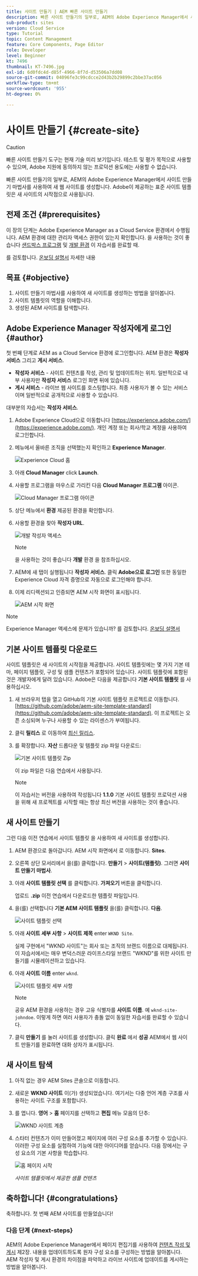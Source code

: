 ```yaml
---
title: 사이트 만들기 | AEM 빠른 사이트 만들기
description: 빠른 사이트 만들기의 일부로, AEM의 Adobe Experience Manager에서 사이트 만들기 마법사를 사용하여 새 웹 사이트를 생성합니다. Adobe이 제공하는 표준 사이트 템플릿은 새 사이트의 시작점으로 사용됩니다.
sub-product: sites
version: Cloud Service
type: Tutorial
topic: Content Management
feature: Core Components, Page Editor
role: Developer
level: Beginner
kt: 7496
thumbnail: KT-7496.jpg
exl-id: 6d0fdc4d-d85f-4966-8f7d-d53506a7dd08
source-git-commit: 04096fe3c99cdcce2d43b2b29899c2bbe37ac056
workflow-type: tm+mt
source-wordcount: '955'
ht-degree: 0%

---
```


# 사이트 만들기 {#create-site}

>[!CAUTION]
>
> 빠른 사이트 만들기 도구는 현재 기술 미리 보기입니다. 테스트 및 평가 목적으로 사용할 수 있으며, Adobe 지원에 동의하지 않는 프로덕션 용도에는 사용할 수 없습니다.

빠른 사이트 만들기의 일부로, AEM의 Adobe Experience Manager에서 사이트 만들기 마법사를 사용하여 새 웹 사이트를 생성합니다. Adobe이 제공하는 표준 사이트 템플릿은 새 사이트의 시작점으로 사용됩니다.

## 전제 조건 {#prerequisites}

이 장의 단계는 Adobe Experience Manager as a Cloud Service 환경에서 수행됩니다. AEM 환경에 대한 관리자 액세스 권한이 있는지 확인합니다. 을 사용하는 것이 좋습니다 [샌드박스 프로그램](https://experienceleague.adobe.com/docs/experience-manager-cloud-service/onboarding/getting-access/sandbox-programs/introduction-sandbox-programs.html) 및 [개발 환경](https://experienceleague.adobe.com/docs/experience-manager-cloud-service/implementing/using-cloud-manager/manage-environments.html) 이 자습서를 완료할 때.

를 검토합니다. [온보딩 설명서](https://experienceleague.adobe.com/docs/experience-manager-cloud-service/onboarding/home.html) 자세한 내용

## 목표 {#objective}

1. 사이트 만들기 마법사를 사용하여 새 사이트를 생성하는 방법을 알아봅니다.
1. 사이트 템플릿의 역할을 이해합니다.
1. 생성된 AEM 사이트를 탐색합니다.

## Adobe Experience Manager 작성자에게 로그인 {#author}

첫 번째 단계로 AEM as a Cloud Service 환경에 로그인합니다. AEM 환경은 **작성자 서비스** 그리고 **게시 서비스**.

* **작성자 서비스** - 사이트 컨텐츠를 작성, 관리 및 업데이트하는 위치. 일반적으로 내부 사용자만 **작성자 서비스** 로그인 화면 뒤에 있습니다.
* **게시 서비스** - 라이브 웹 사이트를 호스팅합니다. 최종 사용자가 볼 수 있는 서비스이며 일반적으로 공개적으로 사용할 수 있습니다.

대부분의 자습서는 **작성자 서비스**.

1. Adobe Experience Cloud으로 이동합니다 [https://experience.adobe.com/](https://experience.adobe.com/). 개인 계정 또는 회사/학교 계정을 사용하여 로그인합니다.
1. 메뉴에서 올바른 조직을 선택했는지 확인하고 **Experience Manager**.

   ![Experience Cloud 홈](assets/create-site/experience-cloud-home-screen.png)

1. 아래 **Cloud Manager** click **Launch**.
1. 사용할 프로그램을 마우스로 가리킨 다음 **Cloud Manager 프로그램** 아이콘.

   ![Cloud Manager 프로그램 아이콘](assets/create-site/cloud-manager-program-icon.png)

1. 상단 메뉴에서 **환경** 제공된 환경을 확인합니다.

1. 사용할 환경을 찾아 **작성자 URL**.

   ![개발 작성자 액세스](assets/create-site/access-dev-environment.png)

   >[!NOTE]
   >
   >을 사용하는 것이 좋습니다 **개발** 환경 을 참조하십시오.

1. AEM에 새 탭이 실행됩니다 **작성자 서비스**. 클릭 **Adobe으로 로그인** 또한 동일한 Experience Cloud 자격 증명으로 자동으로 로그인해야 합니다.

1. 이제 리디렉션되고 인증되면 AEM 시작 화면이 표시됩니다.

   ![AEM 시작 화면](assets/create-site/aem-start-screen.png)

>[!NOTE]
>
> Experience Manager 액세스에 문제가 있습니까? 를 검토합니다. [온보딩 설명서](https://experienceleague.adobe.com/docs/experience-manager-cloud-service/onboarding/home.html)

## 기본 사이트 템플릿 다운로드

사이트 템플릿은 새 사이트의 시작점을 제공합니다. 사이트 템플릿에는 몇 가지 기본 테마, 페이지 템플릿, 구성 및 샘플 컨텐츠가 포함되어 있습니다. 사이트 템플릿에 포함된 것은 개발자에게 달려 있습니다. Adobe은 다음을 제공합니다 **기본 사이트 템플릿** 를 사용하십시오.

1. 새 브라우저 탭을 열고 GitHub의 기본 사이트 템플릿 프로젝트로 이동합니다. [https://github.com/adobe/aem-site-template-standard](https://github.com/adobe/aem-site-template-standard). 이 프로젝트는 오픈 소싱되며 누구나 사용할 수 있는 라이센스가 부여됩니다.
1. 클릭 **릴리스** 로 이동하여 [최신 릴리스](https://github.com/adobe/aem-site-template-standard/releases/latest).
1. 를 확장합니다. **자산** 드롭다운 및 템플릿 zip 파일 다운로드:

   ![기본 사이트 템플릿 Zip](assets/create-site/template-basic-zip-file.png)

   이 zip 파일은 다음 연습에서 사용됩니다.

   >[!NOTE]
   >
   > 이 자습서는 버전을 사용하여 작성됩니다 **1.1.0** 기본 사이트 템플릿 프로덕션 사용을 위해 새 프로젝트를 시작할 때는 항상 최신 버전을 사용하는 것이 좋습니다.

## 새 사이트 만들기

그런 다음 이전 연습에서 사이트 템플릿 을 사용하여 새 사이트를 생성합니다.

1. AEM 환경으로 돌아갑니다. AEM 시작 화면에서 로 이동합니다. **Sites**.
1. 오른쪽 상단 모서리에서 을(를) 클릭합니다. **만들기** > **사이트(템플릿)**. 그러면 **사이트 만들기 마법사**.
1. 아래 **사이트 템플릿 선택** 를 클릭합니다. **가져오기** 버튼을 클릭합니다.

   업로드 **.zip** 이전 연습에서 다운로드한 템플릿 파일입니다.

1. 을(를) 선택합니다 **기본 AEM 사이트 템플릿** 을(를) 클릭합니다. **다음**.

   ![사이트 템플릿 선택](assets/create-site/select-site-template.png)

1. 아래 **사이트 세부 사항** > **사이트 제목** enter `WKND Site`.

   실제 구현에서 &quot;WKND 사이트&quot;는 회사 또는 조직의 브랜드 이름으로 대체됩니다. 이 자습서에서는 매우 변덕스러운 라이프스타일 브랜드 &quot;WKND&quot;를 위한 사이트 만들기를 시뮬레이션하고 있습니다.

1. 아래 **사이트 이름** enter `wknd`.

   ![사이트 템플릿 세부 사항](assets/create-site/site-template-details.png)

   >[!NOTE]
   >
   > 공유 AEM 환경을 사용하는 경우 고유 식별자를 **사이트 이름**. 예 `wknd-site-johndoe`. 이렇게 하면 여러 사용자가 충돌 없이 동일한 자습서를 완료할 수 있습니다.

1. 클릭 **만들기** 를 눌러 사이트를 생성합니다. 클릭 **완료** 에서 **성공** AEM에서 웹 사이트 만들기를 완료하면 대화 상자가 표시됩니다.

## 새 사이트 탐색

1. 아직 없는 경우 AEM Sites 콘솔으로 이동합니다.
1. 새로운 **WKND 사이트** 이(가) 생성되었습니다. 여기서는 다중 언어 계층 구조를 사용하는 사이트 구조를 포함합니다.
1. 를 엽니다. **영어** > **홈** 페이지를 선택하고 **편집** 메뉴 모음의 단추:

   ![WKND 사이트 계층](assets/create-site/wknd-site-starter-hierarchy.png)

1. 스타터 컨텐츠가 이미 만들어졌고 페이지에 여러 구성 요소를 추가할 수 있습니다. 이러한 구성 요소를 실험하여 기능에 대한 아이디어를 얻습니다. 다음 장에서는 구성 요소의 기본 사항을 학습합니다.

   ![홈 페이지 시작](assets/create-site/start-home-page.png)

   *사이트 템플릿에서 제공한 샘플 컨텐츠*

## 축하합니다! {#congratulations}

축하합니다. 첫 번째 AEM 사이트를 만들었습니다!

### 다음 단계 {#next-steps}

AEM의 Adobe Experience Manager에서 페이지 편집기를 사용하여 [컨텐츠 작성 및 게시](author-content-publish.md) 제2장. 내용을 업데이트하도록 원자 구성 요소를 구성하는 방법을 알아봅니다. AEM 작성자 및 게시 환경의 차이점을 파악하고 라이브 사이트에 업데이트를 게시하는 방법을 알아봅니다.
